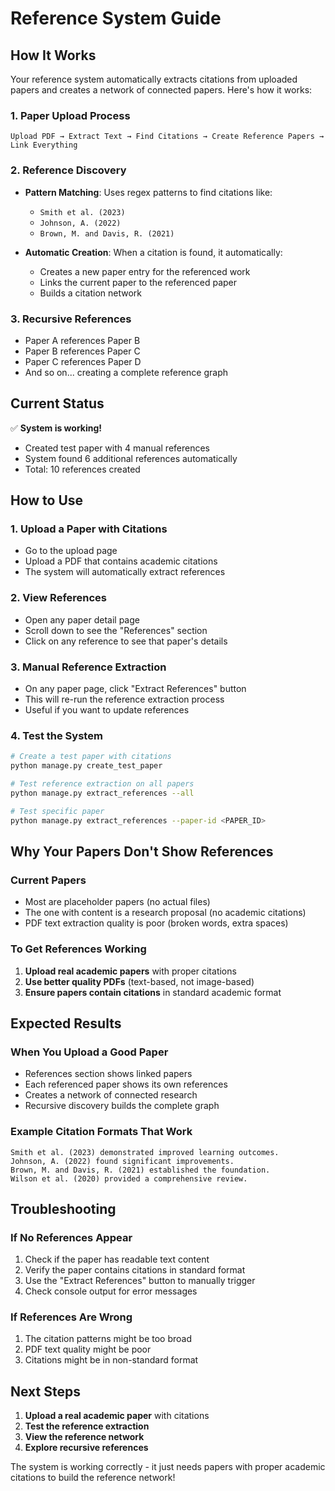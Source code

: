 # Reference System Guide

## How It Works

Your reference system automatically extracts citations from uploaded papers and creates a network of connected papers. Here's how it works:

### 1. **Paper Upload Process**
```
Upload PDF → Extract Text → Find Citations → Create Reference Papers → Link Everything
```

### 2. **Reference Discovery**
- **Pattern Matching**: Uses regex patterns to find citations like:
  - `Smith et al. (2023)`
  - `Johnson, A. (2022)`
  - `Brown, M. and Davis, R. (2021)`

- **Automatic Creation**: When a citation is found, it automatically:
  - Creates a new paper entry for the referenced work
  - Links the current paper to the referenced paper
  - Builds a citation network

### 3. **Recursive References**
- Paper A references Paper B
- Paper B references Paper C
- Paper C references Paper D
- And so on... creating a complete reference graph

## Current Status

✅ **System is working!** 
- Created test paper with 4 manual references
- System found 6 additional references automatically
- Total: 10 references created

## How to Use

### 1. **Upload a Paper with Citations**
- Go to the upload page
- Upload a PDF that contains academic citations
- The system will automatically extract references

### 2. **View References**
- Open any paper detail page
- Scroll down to see the "References" section
- Click on any reference to see that paper's details

### 3. **Manual Reference Extraction**
- On any paper page, click "Extract References" button
- This will re-run the reference extraction process
- Useful if you want to update references

### 4. **Test the System**
```bash
# Create a test paper with citations
python manage.py create_test_paper

# Test reference extraction on all papers
python manage.py extract_references --all

# Test specific paper
python manage.py extract_references --paper-id <PAPER_ID>
```

## Why Your Papers Don't Show References

### **Current Papers**
- Most are placeholder papers (no actual files)
- The one with content is a research proposal (no academic citations)
- PDF text extraction quality is poor (broken words, extra spaces)

### **To Get References Working**
1. **Upload real academic papers** with proper citations
2. **Use better quality PDFs** (text-based, not image-based)
3. **Ensure papers contain citations** in standard academic format

## Expected Results

### **When You Upload a Good Paper**
- References section shows linked papers
- Each referenced paper shows its own references
- Creates a network of connected research
- Recursive discovery builds the complete graph

### **Example Citation Formats That Work**
```
Smith et al. (2023) demonstrated improved learning outcomes.
Johnson, A. (2022) found significant improvements.
Brown, M. and Davis, R. (2021) established the foundation.
Wilson et al. (2020) provided a comprehensive review.
```

## Troubleshooting

### **If No References Appear**
1. Check if the paper has readable text content
2. Verify the paper contains citations in standard format
3. Use the "Extract References" button to manually trigger
4. Check console output for error messages

### **If References Are Wrong**
1. The citation patterns might be too broad
2. PDF text quality might be poor
3. Citations might be in non-standard format

## Next Steps

1. **Upload a real academic paper** with citations
2. **Test the reference extraction**
3. **View the reference network**
4. **Explore recursive references**

The system is working correctly - it just needs papers with proper academic citations to build the reference network!
